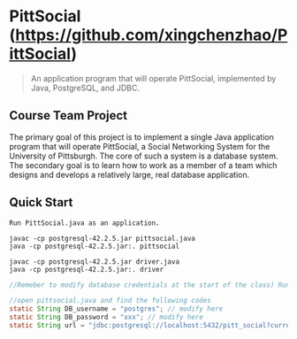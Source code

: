 # PittSocial (https://github.com/xingchenzhao/PittSocial)

> An application program that will operate PittSocial, implemented by Java, PostgreSQL, and JDBC.

## Course Team Project

The primary goal of this project is to implement a single Java application program that will operate PittSocial, a Social Networking System for the University of Pittsburgh. The core of such a system is a database system. The secondary goal is to learn how to work as a member of a team which designs and develops a relatively large, real database application.

## Quick Start

```
Run PittSocial.java as an application.

javac -cp postgresql-42.2.5.jar pittsocial.java
java -cp postgresql-42.2.5.jar:. pittsocial

javac -cp postgresql-42.2.5.jar driver.java
java -cp postgresql-42.2.5.jar:. driver
```

```java
//Remeber to modify database credentials at the start of the class) Run Driver.java for general testing. (Remeber to modify //database credentials at the start of the PittSocial class and Driver class)

//open pittsocial.java and find the following codes
static String DB_username = "postgres"; // modify here
static String DB_password = "xxx"; // modify here
static String url = "jdbc:postgresql://localhost:5432/pitt_social?currentSchema=public";//modify here
```
